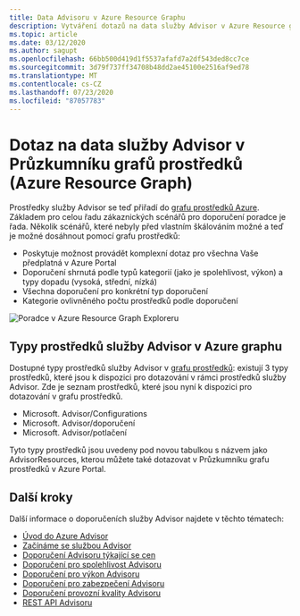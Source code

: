 ```yaml
---
title: Data Advisoru v Azure Resource Graphu
description: Vytváření dotazů na data služby Advisor v Azure Resource graphu
ms.topic: article
ms.date: 03/12/2020
ms.author: sagupt
ms.openlocfilehash: 66bb500d419d1f5537afafd7a2df543ded8cc7ce
ms.sourcegitcommit: 3d79f737ff34708b48dd2ae45100e2516af9ed78
ms.translationtype: MT
ms.contentlocale: cs-CZ
ms.lasthandoff: 07/23/2020
ms.locfileid: "87057783"
---
```

# <a name="query-for-advisor-data-in-resource-graph-explorer-azure-resource-graph"></a>Dotaz na data služby Advisor v Průzkumníku grafů prostředků (Azure Resource Graph)

Prostředky služby Advisor se teď přiřadí do [grafu prostředků Azure](https://azure.microsoft.com/features/resource-graph/). Základem pro celou řadu zákaznických scénářů pro doporučení poradce je řada. Několik scénářů, které nebyly před vlastním škálováním možné a teď je možné dosáhnout pomocí grafu prostředků:
* Poskytuje možnost provádět komplexní dotaz pro všechna Vaše předplatná v Azure Portal
* Doporučení shrnutá podle typů kategorií (jako je spolehlivost, výkon) a typy dopadu (vysoká, střední, nízká)
* Všechna doporučení pro konkrétní typ doporučení
* Kategorie ovlivněného počtu prostředků podle doporučení

![Poradce v Azure Resource Graph Exploreru](./media/azure-resource-graph-1.png)  


## <a name="advisor-resource-types-in-azure-graph"></a>Typy prostředků služby Advisor v Azure graphu

Dostupné typy prostředků služby Advisor v [grafu prostředků](../governance/resource-graph/index.yml): existují 3 typy prostředků, které jsou k dispozici pro dotazování v rámci prostředků služby Advisor. Zde je seznam prostředků, které jsou nyní k dispozici pro dotazování v grafu prostředků.
* Microsoft. Advisor/Configurations
* Microsoft. Advisor/doporučení
* Microsoft. Advisor/potlačení

Tyto typy prostředků jsou uvedeny pod novou tabulkou s názvem jako AdvisorResources, kterou můžete také dotazovat v Průzkumníku grafu prostředků v Azure Portal.


## <a name="next-steps"></a>Další kroky

Další informace o doporučeních služby Advisor najdete v těchto tématech:
* [Úvod do Azure Advisor](advisor-overview.md)
* [Začínáme se službou Advisor](advisor-get-started.md)
* [Doporučení Advisoru týkající se cen](advisor-cost-recommendations.md)
* [Doporučení pro spolehlivost Advisoru](advisor-high-availability-recommendations.md)
* [Doporučení pro výkon Advisoru](advisor-performance-recommendations.md)
* [Doporučení pro zabezpečení Advisoru](advisor-security-recommendations.md)
* [Doporučení provozní kvality Advisoru](advisor-operational-excellence-recommendations.md)
* [REST API Advisoru](/rest/api/advisor/)
